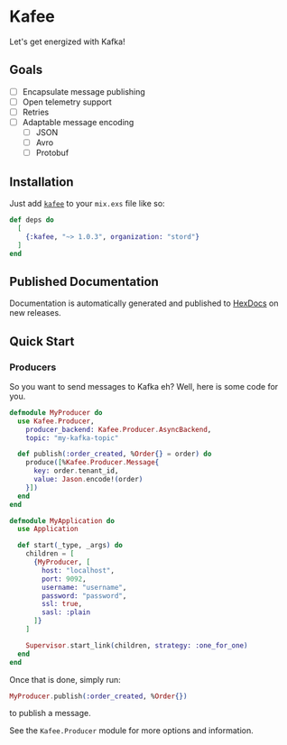 # Kafee

Let's get energized with Kafka!

## Goals

- [ ] Encapsulate message publishing
- [ ] Open telemetry support
- [ ] Retries
- [ ] Adaptable message encoding
  - [ ] JSON
  - [ ] Avro
  - [ ] Protobuf

## Installation

Just add [`kafee`](https://hex.pm/packages/stord/kafee) to your `mix.exs` file like so:

<!-- {x-release-please-start-version} -->
```elixir
def deps do
  [
    {:kafee, "~> 1.0.3", organization: "stord"}
  ]
end
```
<!-- {x-release-please-end} -->

## Published Documentation

Documentation is automatically generated and published to [HexDocs](https://stord.hexdocs.pm/kafee/readme.html) on new releases.

## Quick Start

### Producers

So you want to send messages to Kafka eh? Well, here is some code for you.

```elixir
defmodule MyProducer do
  use Kafee.Producer,
    producer_backend: Kafee.Producer.AsyncBackend,
    topic: "my-kafka-topic"

  def publish(:order_created, %Order{} = order) do
    produce([%Kafee.Producer.Message{
      key: order.tenant_id,
      value: Jason.encode!(order)
    }])
  end
end

defmodule MyApplication do
  use Application

  def start(_type, _args) do
    children = [
      {MyProducer, [
        host: "localhost",
        port: 9092,
        username: "username",
        password: "password",
        ssl: true,
        sasl: :plain
      ]}
    ]

    Supervisor.start_link(children, strategy: :one_for_one)
  end
end
```

Once that is done, simply run:

```elixir
MyProducer.publish(:order_created, %Order{})
```

to publish a message.

See the `Kafee.Producer` module for more options and information.
